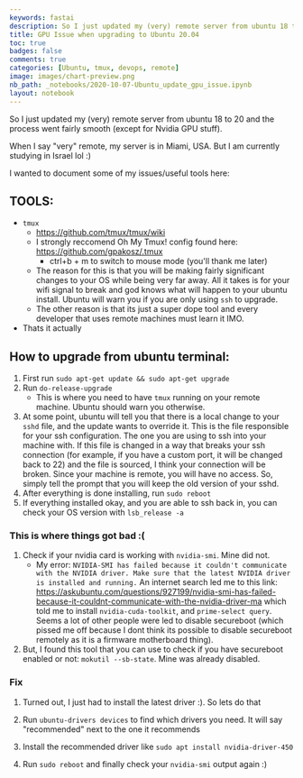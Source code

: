 ```yaml
---
keywords: fastai
description: So I just updated my (very) remote server from ubuntu 18 to 20 and the process went fairly smooth (except for Nvidia GPU stuff).
title: GPU Issue when upgrading to Ubuntu 20.04
toc: true 
badges: false
comments: true
categories: [Ubuntu, tmux, devops, remote]
image: images/chart-preview.png
nb_path: _notebooks/2020-10-07-Ubuntu_update_gpu_issue.ipynb
layout: notebook
---
```


<!--
#################################################
### THIS FILE WAS AUTOGENERATED! DO NOT EDIT! ###
#################################################
# file to edit: _notebooks/2020-10-07-Ubuntu_update_gpu_issue.ipynb
-->

<div class="container" id="notebook-container">
        
<div class="cell border-box-sizing text_cell rendered"><div class="inner_cell">
<div class="text_cell_render border-box-sizing rendered_html">
<p>So I just updated my (very) remote server from ubuntu 18 to 20 and the process went fairly smooth (except for Nvidia GPU stuff).</p>

</div>
</div>
</div>
<div class="cell border-box-sizing text_cell rendered"><div class="inner_cell">
<div class="text_cell_render border-box-sizing rendered_html">
<p>When I say "very" remote, my server is in Miami, USA. But I am currently studying in Israel lol :)</p>

</div>
</div>
</div>
<div class="cell border-box-sizing text_cell rendered"><div class="inner_cell">
<div class="text_cell_render border-box-sizing rendered_html">
<p>I wanted to document some of my issues/useful tools here:</p>

</div>
</div>
</div>
<div class="cell border-box-sizing text_cell rendered"><div class="inner_cell">
<div class="text_cell_render border-box-sizing rendered_html">
<h2 id="TOOLS:">TOOLS:<a class="anchor-link" href="#TOOLS:"> </a></h2><ul>
<li><code>tmux</code><ul>
<li><a href="https://github.com/tmux/tmux/wiki">https://github.com/tmux/tmux/wiki</a></li>
<li>I strongly reccomend Oh My Tmux! config found here: <a href="https://github.com/gpakosz/.tmux">https://github.com/gpakosz/.tmux</a><ul>
<li>ctrl+b + m to switch to mouse mode (you'll thank me later)</li>
</ul>
</li>
<li>The reason for this is that you will be making fairly significant changes to your OS while being very far away. All it takes is for your wifi signal to break and god knows what will happen to your ubuntu install. Ubuntu will warn you if you are only using <code>ssh</code> to upgrade.</li>
<li>The other reason is that its just a super dope tool and every developer that uses remote machines must learn it IMO.</li>
</ul>
</li>
<li>Thats it actually</li>
</ul>

</div>
</div>
</div>
<div class="cell border-box-sizing text_cell rendered"><div class="inner_cell">
<div class="text_cell_render border-box-sizing rendered_html">
<h2 id="How-to-upgrade-from-ubuntu-terminal:">How to upgrade from ubuntu terminal:<a class="anchor-link" href="#How-to-upgrade-from-ubuntu-terminal:"> </a></h2><ol>
<li>First run <code>sudo apt-get update &amp;&amp; sudo apt-get upgrade</code></li>
<li>Run <code>do-release-upgrade</code><ul>
<li>This is where you need to have <code>tmux</code> running on your remote machine. Ubuntu should warn you otherwise.</li>
</ul>
</li>
<li>At some point, ubuntu will tell you that there is a local change to your <code>sshd</code> file, and the update wants to override it. This is the file responsible for your ssh configuration. The one you are using to ssh into your machine with. If this file is changed in a way that breaks your ssh connection (for example, if you have a custom port, it will be changed back to 22) and the file is sourced, I think your connection will be broken. Since your machine is remote, you will have no access. So, simply tell the prompt that you will keep the old version of your sshd.</li>
<li>After everything is done installing, run <code>sudo reboot</code></li>
<li>If everything installed okay, and you are able to ssh back in, you can check your OS version with <code>lsb_release -a</code></li>
</ol>

</div>
</div>
</div>
<div class="cell border-box-sizing text_cell rendered"><div class="inner_cell">
<div class="text_cell_render border-box-sizing rendered_html">
<h3 id="This-is-where-things-got-bad-:(">This is where things got bad :(<a class="anchor-link" href="#This-is-where-things-got-bad-:("> </a></h3><ol>
<li>Check if your nvidia card is working with <code>nvidia-smi</code>. Mine did not. <ul>
<li>My error: <code>NVIDIA-SMI has failed because it couldn't communicate with the NVIDIA driver. Make sure that the latest NVIDIA driver is installed and running.</code>
An internet search led me to this link: <a href="https://askubuntu.com/questions/927199/nvidia-smi-has-failed-because-it-couldnt-communicate-with-the-nvidia-driver-ma">https://askubuntu.com/questions/927199/nvidia-smi-has-failed-because-it-couldnt-communicate-with-the-nvidia-driver-ma</a> which told me to install <code>nvidia-cuda-toolkit</code>, and <code>prime-select query</code>. Seems a lot of other people were led to disable secureboot (which pissed me off because I dont think its possible to disable secureboot remotely as it is a firmware motherboard thing).</li>
</ul>
</li>
<li>But, I found this tool that you can use to check if you have secureboot enabled or not: <code>mokutil --sb-state</code>. Mine was already disabled.</li>
</ol>
<h3 id="Fix">Fix<a class="anchor-link" href="#Fix"> </a></h3><ol>
<li>Turned out, I just had to install the latest driver :). So lets do that</li>
<li><p>Run <code>ubuntu-drivers devices</code> to find which drivers you need. It will say "recommended" next to the one it recommends 
<img src="/budr_blog/images/copied_from_nb/fastcore_imgs/2020-10-07-Ubuntu_update_gpu_issue/ubuntu-drivers-out.png" alt=""></p>
</li>
<li><p>Install the recommended driver like <code>sudo apt install nvidia-driver-450</code></p>
</li>
<li><p>Run <code>sudo reboot</code> and finally check your <code>nvidia-smi</code> output again :) 
<img src="/budr_blog/images/copied_from_nb/fastcore_imgs/2020-10-07-Ubuntu_update_gpu_issue/nvidia-smi-out.png" alt=""></p>
</li>
</ol>

</div>
</div>
</div>
</div>
 

